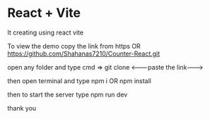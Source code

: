 # React + Vite

It creating using react vite 

To view the demo copy the link from https OR https://github.com/Shahanas7210/Counter-React.git

open any folder and type cmd => git clone <---paste the link--->

then open terminal and type npm i OR npm install 

then to start the server type npm run dev 

thank you 